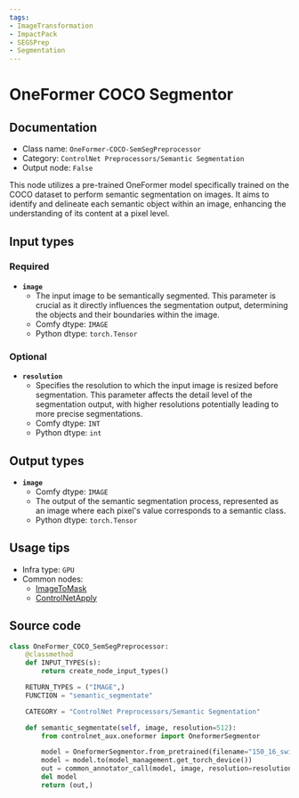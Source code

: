 ```yaml
---
tags:
- ImageTransformation
- ImpactPack
- SEGSPrep
- Segmentation
---
```


# OneFormer COCO Segmentor
## Documentation
- Class name: `OneFormer-COCO-SemSegPreprocessor`
- Category: `ControlNet Preprocessors/Semantic Segmentation`
- Output node: `False`

This node utilizes a pre-trained OneFormer model specifically trained on the COCO dataset to perform semantic segmentation on images. It aims to identify and delineate each semantic object within an image, enhancing the understanding of its content at a pixel level.
## Input types
### Required
- **`image`**
    - The input image to be semantically segmented. This parameter is crucial as it directly influences the segmentation output, determining the objects and their boundaries within the image.
    - Comfy dtype: `IMAGE`
    - Python dtype: `torch.Tensor`
### Optional
- **`resolution`**
    - Specifies the resolution to which the input image is resized before segmentation. This parameter affects the detail level of the segmentation output, with higher resolutions potentially leading to more precise segmentations.
    - Comfy dtype: `INT`
    - Python dtype: `int`
## Output types
- **`image`**
    - Comfy dtype: `IMAGE`
    - The output of the semantic segmentation process, represented as an image where each pixel's value corresponds to a semantic class.
    - Python dtype: `torch.Tensor`
## Usage tips
- Infra type: `GPU`
- Common nodes:
    - [ImageToMask](../../Comfy/Nodes/ImageToMask.md)
    - [ControlNetApply](../../Comfy/Nodes/ControlNetApply.md)



## Source code
```python
class OneFormer_COCO_SemSegPreprocessor:
    @classmethod
    def INPUT_TYPES(s):
        return create_node_input_types()

    RETURN_TYPES = ("IMAGE",)
    FUNCTION = "semantic_segmentate"

    CATEGORY = "ControlNet Preprocessors/Semantic Segmentation"

    def semantic_segmentate(self, image, resolution=512):
        from controlnet_aux.oneformer import OneformerSegmentor

        model = OneformerSegmentor.from_pretrained(filename="150_16_swin_l_oneformer_coco_100ep.pth")
        model = model.to(model_management.get_torch_device())
        out = common_annotator_call(model, image, resolution=resolution)
        del model
        return (out,)

```
